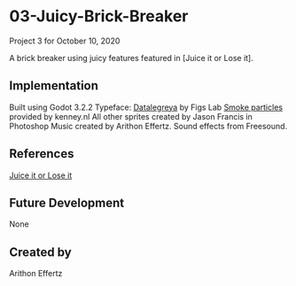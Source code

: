 # 03-Juicy-Brick-Breaker
Project 3 for October 10, 2020

A brick breaker using juicy features featured in [Juice it or Lose it].

## Implementation
Built using Godot 3.2.2
Typeface: [Datalegreya](https://fontlibrary.org/en/font/datalegreya) by Figs Lab
[Smoke particles](https://kenney.nl/assets/smoke-particles) provided by kenney.nl
All other sprites created by Jason Francis in Photoshop
Music created by Arithon Effertz.
Sound effects from Freesound.

## References
[Juice it or Lose it](https://www.youtube.com/watch?v=Fy0aCDmgnxg)

## Future Development
None

## Created by 
Arithon Effertz
